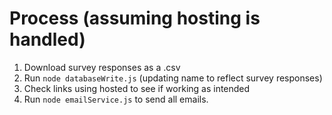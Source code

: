 # Process (assuming hosting is handled)

1. Download survey responses as a .csv
2. Run `node databaseWrite.js` (updating name to reflect survey responses)
3. Check links using hosted to see if working as intended
4. Run `node emailService.js` to send all emails. 